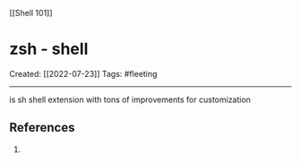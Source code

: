 [[Shell 101]]

# zsh - shell
Created:  [[2022-07-23]]
Tags: #fleeting 

---
is sh shell extension with tons of improvements for customization












## References
1. 